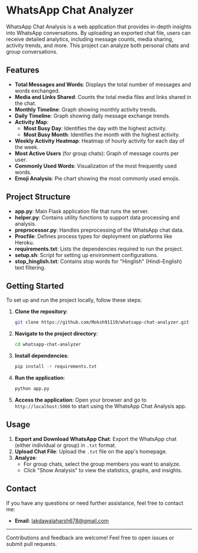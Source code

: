 # WhatsApp Chat Analyzer

WhatsApp Chat Analysis is a web application that provides in-depth insights into WhatsApp conversations. By uploading an exported chat file, users can receive detailed analytics, including message counts, media sharing, activity trends, and more. This project can analyze both personal chats and group conversations.

## Features

- **Total Messages and Words**: Displays the total number of messages and words exchanged.
- **Media and Links Shared**: Counts the total media files and links shared in the chat.
- **Monthly Timeline**: Graph showing monthly activity trends.
- **Daily Timeline**: Graph showing daily message exchange trends.
- **Activity Map**:
  - **Most Busy Day**: Identifies the day with the highest activity.
  - **Most Busy Month**: Identifies the month with the highest activity.
- **Weekly Activity Heatmap**: Heatmap of hourly activity for each day of the week.
- **Most Active Users** (for group chats): Graph of message counts per user.
- **Commonly Used Words**: Visualization of the most frequently used words.
- **Emoji Analysis**: Pie chart showing the most commonly used emojis.

## Project Structure

- **app.py**: Main Flask application file that runs the server.
- **helper.py**: Contains utility functions to support data processing and analysis.
- **preprocessor.py**: Handles preprocessing of the WhatsApp chat data.
- **Procfile**: Defines process types for deployment on platforms like Heroku.
- **requirements.txt**: Lists the dependencies required to run the project.
- **setup.sh**: Script for setting up environment configurations.
- **stop_hinglish.txt**: Contains stop words for "Hinglish" (Hindi-English) text filtering.

## Getting Started

To set up and run the project locally, follow these steps:

1. **Clone the repository**:
    ```bash
    git clone https://github.com/Moksh91119/whatsapp-chat-analyzer.git
    ```

2. **Navigate to the project directory**:
    ```bash
    cd whatsapp-chat-analyzer
    ```

3. **Install dependencies**:
    ```bash
    pip install -r requirements.txt
    ```

4. **Run the application**:
    ```bash
    python app.py
    ```

5. **Access the application**:
    Open your browser and go to `http://localhost:5000` to start using the WhatsApp Chat Analysis app.

## Usage

1. **Export and Download WhatsApp Chat**: Export the WhatsApp chat (either individual or group) in `.txt` format.
2. **Upload Chat File**: Upload the `.txt` file on the app's homepage.
3. **Analyze**:
   - For group chats, select the group members you want to analyze.
   - Click "Show Analysis" to view the statistics, graphs, and insights.

## Contact

If you have any questions or need further assistance, feel free to contact me:

- **Email**: [lakdawalaharsh678@gmail.com](mailto:lakdawalaharsh678@gmail.com)
---

Contributions and feedback are welcome! Feel free to open issues or submit pull requests.
